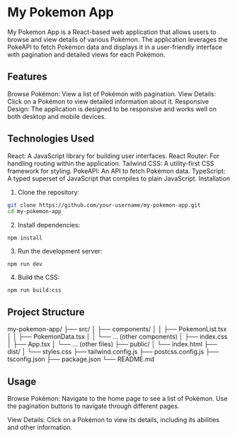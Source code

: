 # My Pokemon App
My Pokemon App is a React-based web application that allows users to browse and view details of various Pokémon. The application leverages the PokeAPI to fetch Pokémon data and displays it in a user-friendly interface with pagination and detailed views for each Pokémon.

## Features
Browse Pokémon: View a list of Pokémon with pagination.
View Details: Click on a Pokémon to view detailed information about it.
Responsive Design: The application is designed to be responsive and works well on both desktop and mobile devices.

## Technologies Used
React: A JavaScript library for building user interfaces.
React Router: For handling routing within the application.
Tailwind CSS: A utility-first CSS framework for styling.
PokeAPI: An API to fetch Pokémon data.
TypeScript: A typed superset of JavaScript that compiles to plain JavaScript.
Installation

1. Clone the repository:

```bash
git clone https://github.com/your-username/my-pokemon-app.git
cd my-pokemon-app
```

2. Install dependencies:

``` npm install ```

3. Run the development server:

``` npm run dev ```

4. Build the CSS:

``` npm run build:css ```

## Project Structure

my-pokemon-app/
├── src/
│   ├── components/
│   │   ├── PokemonList.tsx
│   │   ├── PokemonData.tsx
│   │   └── ... (other components)
│   ├── index.css
│   ├── App.tsx
│   └── ... (other files)
├── public/
│   └── index.html
├── dist/
│   └── styles.css
├── tailwind.config.js
├── postcss.config.js
├── tsconfig.json
├── package.json
└── README.md

## Usage

Browse Pokémon: Navigate to the home page to see a list of Pokémon. Use the pagination buttons to navigate through different pages.

View Details: Click on a Pokémon to view its details, including its abilities and other information.
